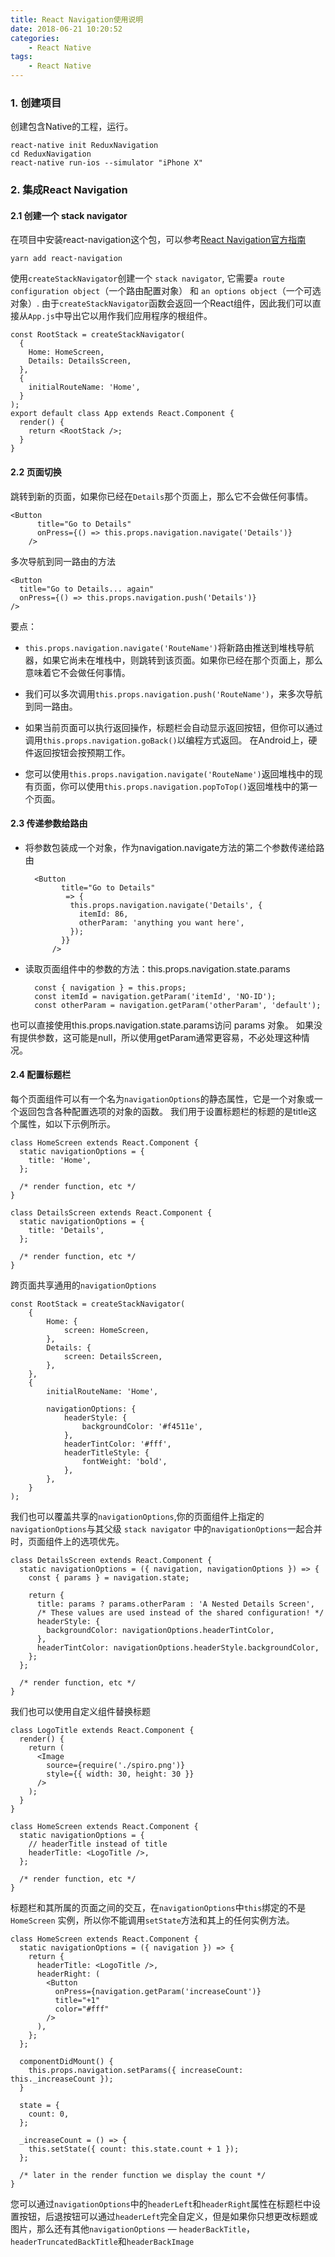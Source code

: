 ```yaml
---
title: React Navigation使用说明
date: 2018-06-21 10:20:52
categories: 
    - React Native
tags:
    - React Native
---
```

### 1. 创建项目

创建包含Native的工程，运行。

    react-native init ReduxNavigation
    cd ReduxNavigation
    react-native run-ios --simulator "iPhone X"

<!--more-->

### 2. 集成React Navigation

#### 2.1 创建一个 stack navigator

在项目中安装react-navigation这个包，可以参考[React Navigation官方指南](https://reactnavigation.org/zh-Hans/)

    yarn add react-navigation

使用`createStackNavigator`创建一个 `stack navigator`, 它需要`a route configuration object`（一个路由配置对象） 和 `an options object`（一个可选对象）. 由于`createStackNavigator`函数会返回一个React组件，因此我们可以直接从`App.js`中导出它以用作我们应用程序的根组件。

    const RootStack = createStackNavigator(
      {
        Home: HomeScreen,
        Details: DetailsScreen,
      },
      {
        initialRouteName: 'Home',
      }
    );
    export default class App extends React.Component {
      render() {
        return <RootStack />;
      }
    }

#### 2.2 页面切换

跳转到新的页面，如果你已经在`Details`那个页面上，那么它不会做任何事情。

    <Button
          title="Go to Details"
          onPress={() => this.props.navigation.navigate('Details')}
        />

多次导航到同一路由的方法

    <Button
      title="Go to Details... again"
      onPress={() => this.props.navigation.push('Details')}
    />

要点：

* ` this.props.navigation.navigate('RouteName') `将新路由推送到堆栈导航器，如果它尚未在堆栈中，则跳转到该页面。如果你已经在那个页面上，那么意味着它不会做任何事情。

* 我们可以多次调用` this.props.navigation.push('RouteName') `，来多次导航到同一路由。

* 如果当前页面可以执行返回操作，标题栏会自动显示返回按钮，但你可以通过调用` this.props.navigation.goBack() `以编程方式返回。 在Android上，硬件返回按钮会按预期工作。

* 您可以使用` this.props.navigation.navigate('RouteName') `返回堆栈中的现有页面，你可以使用` this.props.navigation.popToTop() `返回堆栈中的第一个页面。

#### 2.3 传递参数给路由

* 将参数包装成一个对象，作为navigation.navigate方法的第二个参数传递给路由
    
        <Button
              title="Go to Details"
               => {
                this.props.navigation.navigate('Details', {
                  itemId: 86,
                  otherParam: 'anything you want here',
                });
              }}
            />

* 读取页面组件中的参数的方法：this.props.navigation.state.params

        const { navigation } = this.props;
        const itemId = navigation.getParam('itemId', 'NO-ID');
        const otherParam = navigation.getParam('otherParam', 'default');

也可以直接使用this.props.navigation.state.params访问 params 对象。 如果没有提供参数，这可能是null，所以使用getParam通常更容易，不必处理这种情况。

#### 2.4 配置标题栏

每个页面组件可以有一个名为`navigationOptions`的静态属性，它是一个对象或一个返回包含各种配置选项的对象的函数。 我们用于设置标题栏的标题的是title这个属性，如以下示例所示。

    class HomeScreen extends React.Component {
      static navigationOptions = {
        title: 'Home',
      };
    
      /* render function, etc */
    }
    
    class DetailsScreen extends React.Component {
      static navigationOptions = {
        title: 'Details',
      };
    
      /* render function, etc */
    }

跨页面共享通用的`navigationOptions`

    const RootStack = createStackNavigator(
        {
            Home: {
                screen: HomeScreen,
            },
            Details: {
                screen: DetailsScreen,
            },
        },
        {
            initialRouteName: 'Home',
    
            navigationOptions: {
                headerStyle: {
                    backgroundColor: '#f4511e',
                },
                headerTintColor: '#fff',
                headerTitleStyle: {
                    fontWeight: 'bold',
                },
            },
        }
    );

我们也可以覆盖共享的`navigationOptions`,你的页面组件上指定的`navigationOptions`与其父级 `stack navigator` 中的`navigationOptions`一起合并时，页面组件上的选项优先。 

    class DetailsScreen extends React.Component {
      static navigationOptions = ({ navigation, navigationOptions }) => {
        const { params } = navigation.state;
    
        return {
          title: params ? params.otherParam : 'A Nested Details Screen',
          /* These values are used instead of the shared configuration! */
          headerStyle: {
            backgroundColor: navigationOptions.headerTintColor,
          },
          headerTintColor: navigationOptions.headerStyle.backgroundColor,
        };
      };
    
      /* render function, etc */
    }
    
我们也可以使用自定义组件替换标题

    class LogoTitle extends React.Component {
      render() {
        return (
          <Image
            source={require('./spiro.png')}
            style={{ width: 30, height: 30 }}
          />
        );
      }
    }
    
    class HomeScreen extends React.Component {
      static navigationOptions = {
        // headerTitle instead of title
        headerTitle: <LogoTitle />,
      };
    
      /* render function, etc */
    }

标题栏和其所属的页面之间的交互，在`navigationOptions`中`this`绑定的不是 `HomeScreen` 实例，所以你不能调用`setState`方法和其上的任何实例方法。

    class HomeScreen extends React.Component {
      static navigationOptions = ({ navigation }) => {
        return {
          headerTitle: <LogoTitle />,
          headerRight: (
            <Button
              onPress={navigation.getParam('increaseCount')}
              title="+1"
              color="#fff"
            />
          ),
        };
      };
    
      componentDidMount() {
        this.props.navigation.setParams({ increaseCount: this._increaseCount });
      }
    
      state = {
        count: 0,
      };
    
      _increaseCount = () => {
        this.setState({ count: this.state.count + 1 });
      };
    
      /* later in the render function we display the count */
    }

您可以通过`navigationOptions`中的`headerLeft`和`headerRight`属性在标题栏中设置按钮，后退按钮可以通过`headerLeft`完全自定义，但是如果你只想更改标题或图片，那么还有其他`navigationOptions` — `headerBackTitle`，`headerTruncatedBackTitle`和`headerBackImage`